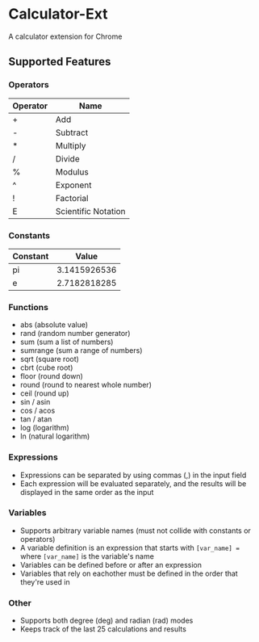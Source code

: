 # Calculator-Ext
A calculator extension for Chrome

## Supported Features

### Operators
| Operator | Name                  |
|----------|-----------------------|
|    \+    |  Add                  |
|    \-    |  Subtract             |
|    \*    |  Multiply             |
|    /     |  Divide               |
|    %     |  Modulus              |
|    ^     |  Exponent             |
|    !     |  Factorial            |
|    E     |  Scientific Notation  |

### Constants
| Constant | Value        |
|----------|--------------|
|    pi    | 3.1415926536 |
|    e     | 2.7182818285 |

### Functions
- abs (absolute value)
- rand (random number generator)
- sum (sum a list of numbers)
- sumrange (sum a range of numbers)
- sqrt (square root)
- cbrt (cube root)
- floor (round down)
- round (round to nearest whole number)
- ceil (round up)
- sin / asin
- cos / acos
- tan / atan
- log (logarithm)
- ln (natural logarithm)

### Expressions
- Expressions can be separated by using commas (,) in the input field
- Each expression will be evaluated separately, and the results will be displayed in the same order as the input

### Variables
- Supports arbitrary variable names (must not collide with constants or operators)
- A variable definition is an expression that starts with `[var_name] = ` where `[var_name]` is the variable's name
- Variables can be defined before or after an expression
- Variables that rely on eachother must be defined in the order that they're used in

### Other
- Supports both degree (deg) and radian (rad) modes
- Keeps track of the last 25 calculations and results
